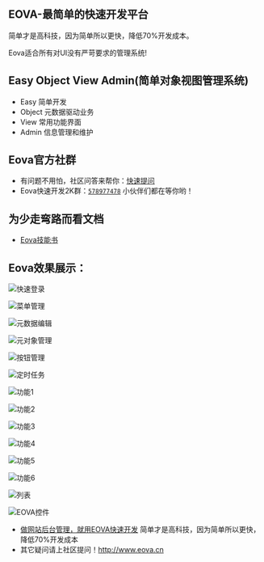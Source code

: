 ## EOVA-最简单的快速开发平台
简单才是高科技，因为简单所以更快，降低70%开发成本。

Eova适合所有对UI没有严苛要求的管理系统!

## Easy Object View Admin(简单对象视图管理系统)
- Easy   简单开发
- Object 元数据驱动业务
- View   常用功能界面
- Admin  信息管理和维护

## Eova官方社群
- 有问题不用怕，社区问答来帮你：[快速提问](http://www.eova.cn/qa)
- Eova快速开发2K群：[`578977478`](http://shang.qq.com/wpa/qunwpa?idkey=4f48a4b4ad4377fc8f458a9044d4b18bb9a90ed892ad863403f0c2bb6f4d7fb1) 小伙伴们都在等你哟！

## 为少走弯路而看文档
- [Eova技能书](http://doc.eova.cn)

Eova效果展示：
------------------------
![快速登录](http://ogl0lwonq.bkt.clouddn.com/img/login.png)

![菜单管理](http://ogl0lwonq.bkt.clouddn.com/img/menu.png)

![元数据编辑](http://ogl0lwonq.bkt.clouddn.com/img/meta.png)

![元对象管理](http://ogl0lwonq.bkt.clouddn.com/img/metaadmin.png)

![按钮管理](http://ogl0lwonq.bkt.clouddn.com/img/btn.png)

![定时任务](http://ogl0lwonq.bkt.clouddn.com/img/job.png)

![功能1](http://ogl0lwonq.bkt.clouddn.com/img/eova01.png)

![功能2](http://ogl0lwonq.bkt.clouddn.com/img/eova02.png)

![功能3](http://ogl0lwonq.bkt.clouddn.com/img/eova03.png)

![功能4](http://ogl0lwonq.bkt.clouddn.com/img/eova04.png)

![功能5](http://ogl0lwonq.bkt.clouddn.com/img/eova05.png)

![功能6](http://ogl0lwonq.bkt.clouddn.com/img/eova06.png)

![列表](http://ogl0lwonq.bkt.clouddn.com/img/eovalist.png)

![EOVA控件](http://ogl0lwonq.bkt.clouddn.com/img/eovaform.png)

* [做网站后台管理，就用EOVA快速开发](http://www.eova.cn) 简单才是高科技，因为简单所以更快，降低70%开发成本
* 其它疑问请上社区提问！http://www.eova.cn
